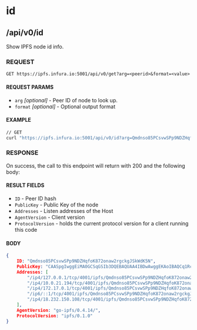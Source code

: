 # id

## /api/v0/id

Show IPFS node id info.

### REQUEST

`GET https://ipfs.infura.io:5001/api/v0/get?arg=<peerid>&format=<value>`

#### REQUEST PARAMS
- `arg` _[optional]_ - Peer ID of node to look up.
- `format` _[optional]_ - Optional output format

 
#### EXAMPLE
```bash
// GET
curl "https://ipfs.infura.io:5001/api/v0/id?arg=Qmdnso85PCsvwSPp9NDZHqfoK872onaw2rgckgJSkWdK5N"
```

### RESPONSE

On success, the call to this endpoint will return with 200 and the following body:

#### RESULT FIELDS
- `ID` - Peer ID hash
- `PublicKey` - Public Key of the node
- `Addresses` - Listen addresses of the Host
- `AgentVersion` - Client version
- `ProtocolVersion` - holds the current protocol version for a client running this code

#### BODY
```json
{
    ID: "Qmdnso85PCsvwSPp9NDZHqfoK872onaw2rgckgJSkWdK5N",
    PublicKey: "CAASpgIwggEiMA0GCSqGSIb3DQEBAQUAA4IBDwAwggEKAoIBAQCq1Rc1+JFY1Ds4dHHPs/sshcC/8Oh5dG/kkIK/HmUpib2/kRg242O1hIGDb2yKDN9TFa43TZDYYNNGJbHRRr8Y1J5bBX6jHHGW0i85NEZm74LbU023vVjYUMoOjT7QPnjSUym7zB2vOIydQSLmSSSta2lZi4hPhH+fDzJoL2cQ241i2o6Ay/AoorayJO9vMj3N4ptjrW2aWhLdQZA+Lg6mtpu0GdpnoYJQvki/T40ZCgOvB/9gG/Z1guUvhXzl3DS8TbPrSqUMWe97oyN0J1VLnVw2UKGOW+hyNhJ9oLG0MesRTIa2p9OOKAB55Taf7cBY9tSKzCNDxfi5NP8PEyJNAgMBAAE=",
    Addresses: [
        "/ip4/127.0.0.1/tcp/4001/ipfs/Qmdnso85PCsvwSPp9NDZHqfoK872onaw2rgckgJSkWdK5N",
        "/ip4/10.0.21.194/tcp/4001/ipfs/Qmdnso85PCsvwSPp9NDZHqfoK872onaw2rgckgJSkWdK5N",
        "/ip4/172.17.0.1/tcp/4001/ipfs/Qmdnso85PCsvwSPp9NDZHqfoK872onaw2rgckgJSkWdK5N",
        "/ip6/::1/tcp/4001/ipfs/Qmdnso85PCsvwSPp9NDZHqfoK872onaw2rgckgJSkWdK5N",
        "/ip4/18.232.150.108/tcp/4001/ipfs/Qmdnso85PCsvwSPp9NDZHqfoK872onaw2rgckgJSkWdK5N"
    ],
    AgentVersion: "go-ipfs/0.4.14/",
    ProtocolVersion: "ipfs/0.1.0"
}
```